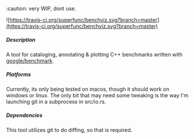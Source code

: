 :caution: very WIP, dont use.

![https://travis-ci.org/superfunc/benchviz.svg?branch=master](https://travis-ci.org/superfunc/benchviz.svg?branch=master)

##### Description

A tool for cataloging, annotating & plotting C++ benchmarks
written with [google/benchmark](github.com/google/benchmark).

##### Platforms

Currently, its only being tested on macos, though it should work on
windows or linux. The only bit that may need some tweaking is the way
I'm launching git in a subprocess in src/io.rs.

##### Dependencies

This tool utilizes git to do diffing, so that is required.
